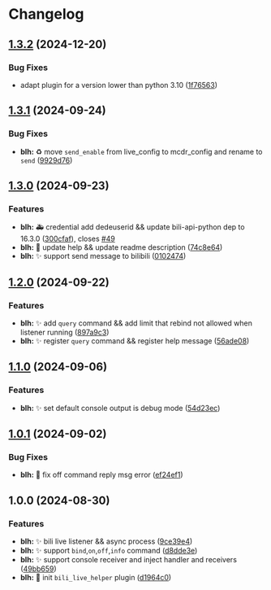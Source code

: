 # Changelog

## [1.3.2](https://github.com/Aimerny/MCDRPlugins/compare/bili_live_helper-v1.3.1...bili_live_helper-v1.3.2) (2024-12-20)


### Bug Fixes

* adapt plugin for a version lower than python 3.10 ([1f76563](https://github.com/Aimerny/MCDRPlugins/commit/1f7656389ed54a89e52332dc1ddfa3d59cec3108))

## [1.3.1](https://github.com/Aimerny/MCDRPlugins/compare/bili_live_helper-v1.3.0...bili_live_helper-v1.3.1) (2024-09-24)


### Bug Fixes

* **blh:** :recycle: move `send_enable` from live_config to mcdr_config and rename to `send` ([9929d76](https://github.com/Aimerny/MCDRPlugins/commit/9929d763132a58faa039497641ed9be6945c6b28))

## [1.3.0](https://github.com/Aimerny/MCDRPlugins/compare/bili_live_helper-v1.2.0...bili_live_helper-v1.3.0) (2024-09-23)


### Features

* **blh:** :ambulance: credential add dedeuserid && update bili-api-python dep to 16.3.0 ([300cfaf](https://github.com/Aimerny/MCDRPlugins/commit/300cfafb4da8fc8356e9e6da190f9eaa4fa93a3e)), closes [#49](https://github.com/Aimerny/MCDRPlugins/issues/49)
* **blh:** :memo: update help && update readme description ([74c8e64](https://github.com/Aimerny/MCDRPlugins/commit/74c8e64be37a2c658678b0ae3a615f7ed81a1521))
* **blh:** :sparkles: support send message to bilibili ([0102474](https://github.com/Aimerny/MCDRPlugins/commit/0102474fcd3db6a2e8ef5438e3f1351c843f75ea))

## [1.2.0](https://github.com/Aimerny/MCDRPlugins/compare/bili_live_helper-v1.1.0...bili_live_helper-v1.2.0) (2024-09-22)


### Features

* **blh:** :sparkles: add `query` command && add limit that rebind not allowed when listener running ([897a9c3](https://github.com/Aimerny/MCDRPlugins/commit/897a9c3fd1cb29fdf8fff81549bc4a8379bbb28c))
* **blh:** :sparkles: register `query` command && register help message ([56ade08](https://github.com/Aimerny/MCDRPlugins/commit/56ade089d96e1bb547b1f7026bada82691e0f8a7))

## [1.1.0](https://github.com/Aimerny/MCDRPlugins/compare/bili_live_helper-v1.0.1...bili_live_helper-v1.1.0) (2024-09-06)


### Features

* **blh:** :sparkles: set default console output is debug mode ([54d23ec](https://github.com/Aimerny/MCDRPlugins/commit/54d23ec0823edd0a0c400aeeee00b302657a9733))

## [1.0.1](https://github.com/Aimerny/MCDRPlugins/compare/bili_live_helper-v1.0.0...bili_live_helper-v1.0.1) (2024-09-02)


### Bug Fixes

* **blh:** :bug: fix off command reply msg error ([ef24ef1](https://github.com/Aimerny/MCDRPlugins/commit/ef24ef188f46119c5cec670aca4abae7ec84e2f7))

## 1.0.0 (2024-08-30)


### Features

* **blh:** :sparkles: bili live listener && async process ([9ce39e4](https://github.com/Aimerny/MCDRPlugins/commit/9ce39e4d1de6d8af7d2d3dc4ec0d056a986dde70))
* **blh:** :sparkles: support `bind`,`on`,`off`,`info` command ([d8dde3e](https://github.com/Aimerny/MCDRPlugins/commit/d8dde3e2258d405644cb250930d246a7e2992a1f))
* **blh:** :sparkles: support console receiver and inject handler and receivers ([49bb659](https://github.com/Aimerny/MCDRPlugins/commit/49bb6592cf063abd31516d51ad3d06f4d4c27e5d))
* **blh:** :tada: init `bili_live_helper` plugin ([d1964c0](https://github.com/Aimerny/MCDRPlugins/commit/d1964c0429633ad8af67d5daca6e2722aa0f2c30))

